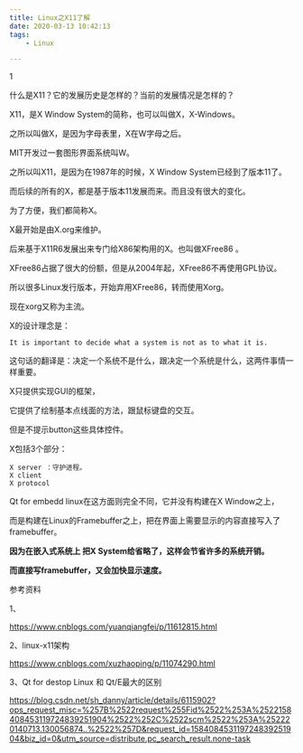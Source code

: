 ```yaml
---
title: Linux之X11了解
date: 2020-03-13 10:42:13
tags:
	- Linux

---
```


1

什么是X11？它的发展历史是怎样的？当前的发展情况是怎样的？

X11，是X Window System的简称，也可以叫做X，X-Windows。

之所以叫做X，是因为字母表里，X在W字母之后。

MIT开发过一套图形界面系统叫W。

之所以叫X11，是因为在1987年的时候，X Window System已经到了版本11了。

而后续的所有的X，都是基于版本11发展而来。而且没有很大的变化。

为了方便，我们都简称X。



X最开始是由X.org来维护。

后来基于X11R6发展出来专门给X86架构用的X。也叫做XFree86 。

XFree86占据了很大的份额，但是从2004年起，XFree86不再使用GPL协议。

所以很多Linux发行版本，开始弃用XFree86，转而使用Xorg。

现在xorg又称为主流。



X的设计理念是：

```
It is important to decide what a system is not as to what it is.
```

这句话的翻译是：决定一个系统不是什么，跟决定一个系统是什么，这两件事情一样重要。

X只提供实现GUI的框架，

它提供了绘制基本点线面的方法，跟鼠标键盘的交互。

但是不提示button这些具体控件。

X包括3个部分：

```
X server ：守护进程。
X client 
X protocol
```



Qt for embedd linux在这方面则完全不同，它并没有构建在X Window之上，

而是构建在Linux的Framebuffer之上，把在界面上需要显示的内容直接写入了framebuffer。

**因为在嵌入式系统上 把X System给省略了，这样会节省许多的系统开销。**

**而直接写framebuffer，又会加快显示速度。**




参考资料

1、

https://www.cnblogs.com/yuanqiangfei/p/11612815.html

2、linux-x11架构

https://www.cnblogs.com/xuzhaoping/p/11074290.html

3、Qt for destop Linux 和 Qt/E最大的区别

https://blog.csdn.net/sh_danny/article/details/6115902?ops_request_misc=%257B%2522request%255Fid%2522%253A%2522158408453119724839251904%2522%252C%2522scm%2522%253A%252220140713.130056874..%2522%257D&request_id=158408453119724839251904&biz_id=0&utm_source=distribute.pc_search_result.none-task